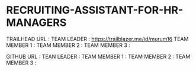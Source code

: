 # RECRUITING-ASSISTANT-FOR-HR-MANAGERS
TRAILHEAD URL :
TEAM LEADER : https://trailblazer.me/id/murum16
TEAM MEMBER 1 :
TEAM MEMBER 2 :
TEAM MEMBER 3 :


GITHUB URL :
TEAN LEADER :
TEAM MEMBER 1 :
TEAM MEMBER 2 :
TEAM MEMBER 3 :
